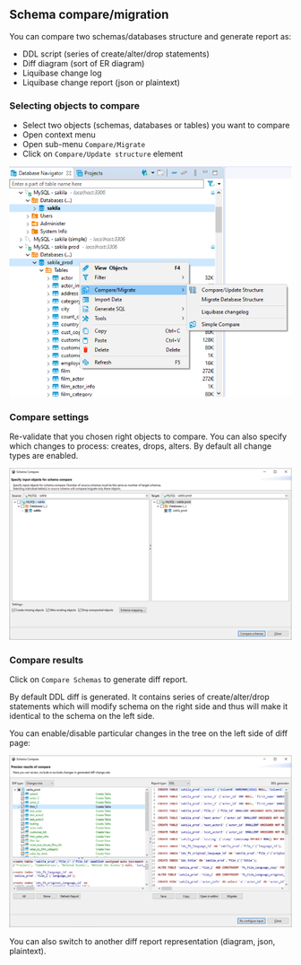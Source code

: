 ## Schema compare/migration

You can compare two schemas/databases structure and generate report as:
- DDL script (series of create/alter/drop statements)
- Diff diagram (sort of ER diagram)
- Liquibase change log
- Liquibase change report (json or plaintext)

### Selecting objects to compare

- Select two objects (schemas, databases or tables) you want to compare
- Open context menu
- Open sub-menu `Compare/Migrate`
- Click on `Compare/Update structure` element

![](images/ug/tools/schema_compare_navigator.png)

### Compare settings

Re-validate that you chosen right objects to compare.
You can also specify which changes to process: creates, drops, alters. By default all change types are enabled.

![](images/ug/tools/schema_compare_settings.png)

### Compare results

Click on `Compare Schemas` to generate diff report.  

By default DDL diff is generated. It contains series of create/alter/drop statements which will modify schema on the right side and thus will make it identical to the schema on the left side.  

You can enable/disable particular changes in the tree on the left side of diff page:

![](images/ug/tools/schema_compare_result_ddl.png)

You can also switch to another diff report representation (diagram, json, plaintext).
